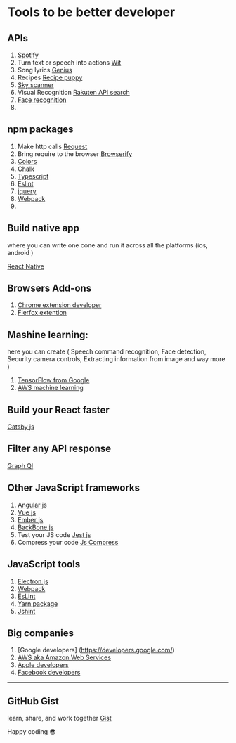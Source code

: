 # Tools to be better developer

## APIs

1. [Spotify](https://developer.spotify.com/documentation/web-api/)
1. Turn text or speech into actions [Wit](https://wit.ai/)
1. Song lyrics [Genius](https://genius.com/developers)
1. Recipes [Recipe puppy](http://www.recipepuppy.com/about/api/)
1. [Sky scanner](https://rapidapi.com/skyscanner/api/skyscanner-flight-search)
1. Visual Recognition [Rakuten API search](https://english.api.rakuten.net/category/Visual%20Recognition)
1. [Face recognition](https://luxand.cloud/)
1. []()

## npm packages

1. Make http calls [Request](https://www.npmjs.com/package/request)
1. Bring require to the browser [Browserify](https://www.npmjs.com/package/browserify)
1. [Colors](https://www.npmjs.com/package/colors)
1. [Chalk](https://www.npmjs.com/package/chalk)
1. [Typescript](https://www.npmjs.com/package/typescript)
1. [Eslint](https://www.npmjs.com/package/eslint)
1. [jquery](https://www.npmjs.com/package/jquery)
1. [Webpack](https://www.npmjs.com/package/webpack)
1. []()

## Build native app
where you can write one cone and run it across all the platforms (ios, android )

[React Native ](https://reactnative.dev/)

## Browsers Add-ons

1. [Chrome extension developer](https://developer.chrome.com/extensions/getstarted)
2. [Fierfox extention](https://extensionworkshop.com/)

## Mashine learning:
 here you can create ( Speech command recognition, Face detection, Security camera controls, Extracting information from image and way more ) 
 
1. [TensorFlow from Google](https://www.tensorflow.org/js)
2. [AWS machine learning](https://aws.amazon.com/free/machine-learning/)

## Build your React faster

[Gatsby js](https://www.gatsbyjs.org/)

## Filter any API response 

[Graph Ql](https://graphql.org/)

## Other JavaScript frameworks

1. [Angular js](https://angularjs.org/)
1. [Vue js](https://vuejs.org/)
1. [Ember js](https://emberjs.com/)
1. [BackBone js](https://backbonejs.org/)
1. Test your JS code [Jest js](https://jestjs.io/docs/en/using-matchers)
1. Compress your code [Js Compress](https://jscompress.com/)

## JavaScript tools

1. [Electron js](https://www.electronjs.org/)
1. [Webpack](https://webpack.js.org/)
1. [EsLint](https://eslint.org/)
1. [Yarn package](https://yarnpkg.com/)
1. [Jshint](https://jshint.com/)

## Big companies 

1. [Google developers] (https://developers.google.com/)
1. [AWS aka Amazon Web Services ](https://aws.amazon.com/developer/)
1. [Apple developers](https://developer.apple.com/)
1. [Facebook developers](https://developers.facebook.com/)
--------------------------------------------------------------------------------

## GitHub Gist
learn, share, and work together 
[Gist](https://gist.github.com/)

Happy coding 😎
